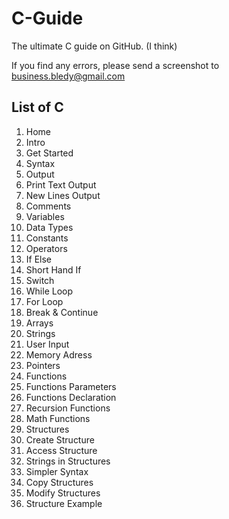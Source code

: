 <h1>C-Guide</h1>
The ultimate C guide on GitHub. (I think)
<p></p>
If you find any errors, please send a screenshot to <a href="mailto:business.bledy@gmail.com?&Subject=I%20found%20an%20error&Body=In%20C/Home.md%20it%20says%20'someting'%20instead%20of%20'something'">business.bledy@gmail.com</a>
<h2>List of C</h2>
<ol>
  <li>Home</li>
  <li>Intro</li>
  <li>Get Started</li>
  <li>Syntax</li>
  <li>Output</li>
  <li>Print Text Output</li>
  <li>New Lines Output</li>
  <li>Comments</li>
  <li>Variables</li>
  <li>Data Types</li>
  <li>Constants</li>
  <li>Operators</li>
  <li>If Else</li>
  <li>Short Hand If</li>
  <li>Switch</li>
  <li>While Loop</li>
  <li>For Loop</li>
  <li>Break &amp; Continue</li>
  <li>Arrays</li>
  <li>Strings</li>
  <li>User Input</li>
  <li>Memory Adress</li>
  <li>Pointers</li>
  <li>Functions</li>
  <li>Functions Parameters</li>
  <li>Functions Declaration</li>
  <li>Recursion Functions</li>
  <li>Math Functions</li>
  <li>Structures</li>
  <li>Create Structure</li>
  <li>Access Structure</li>
  <li>Strings in Structures</li>
  <li>Simpler Syntax</li>
  <li>Copy Structures</li>
  <li>Modify Structures</li>
  <li>Structure Example</li>
</ol>
